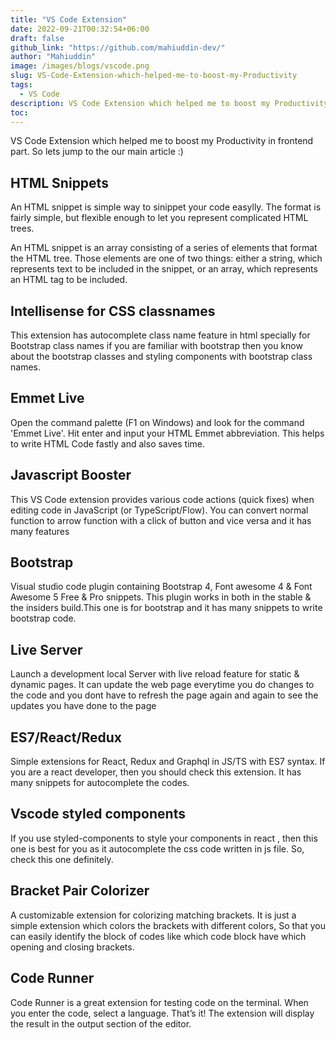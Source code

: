```yaml
---
title: "VS Code Extension"
date: 2022-09-21T00:32:54+06:00
draft: false
github_link: "https://github.com/mahiuddin-dev/"
author: "Mahiuddin"
image: /images/blogs/vscode.png
slug: VS-Code-Extension-which-helped-me-to-boost-my-Productivity
tags:
  - VS Code
description: VS Code Extension which helped me to boost my Productivity in frontend part.
toc: 
---
```

VS Code Extension which helped me to boost my Productivity in frontend part. So lets jump to the our main article :)
<!--more-->

## HTML Snippets
An HTML snippet is simple way to sinippet your code easylly. The format is fairly simple, but flexible enough to let you represent complicated HTML trees.

An HTML snippet is an array consisting of a series of elements that format the HTML tree. Those elements are one of two things: either a string, which represents text to be included in the snippet, or an array, which represents an HTML tag to be included.

## Intellisense for CSS classnames
This extension has autocomplete class name feature in html specially for Bootstrap class names if you are familiar with bootstrap then you know about the bootstrap classes and styling components with bootstrap class names.

## Emmet Live
Open the command palette (F1 on Windows) and look for the command 'Emmet Live'. Hit enter and input your HTML Emmet abbreviation. This helps to write HTML Code fastly and also saves time.

## Javascript Booster
This VS Code extension provides various code actions (quick fixes) when editing code in JavaScript (or TypeScript/Flow). You can convert normal function to arrow function with a click of button and vice versa and it has many features

## Bootstrap
Visual studio code plugin containing Bootstrap 4, Font awesome 4 & Font Awesome 5 Free & Pro snippets. This plugin works in both in the stable & the insiders build.This one is for bootstrap and it has many snippets to write bootstrap code.

## Live Server
Launch a development local Server with live reload feature for static & dynamic pages. It can update the web page everytime you do changes to the code and you dont have to refresh the page again and again to see the updates you have done to the page

## ES7/React/Redux

Simple extensions for React, Redux and Graphql in JS/TS with ES7 syntax. If you are a react developer, then you should check this extension. It has many snippets for autocomplete the codes.

## Vscode styled components

If you use styled-components to style your components in react , then this one is best for you as it autocomplete the css code written in js file. So, check this one definitely.

## Bracket Pair Colorizer
A customizable extension for colorizing matching brackets. It is just a simple extension which colors the brackets with different colors, So that you can easily identify the block of codes like which code block have which opening and closing brackets.

## Code Runner
Code Runner is a great extension for testing code on the terminal. When you enter the code, select a language. That’s it! The extension will display the result in the output section of the editor.
